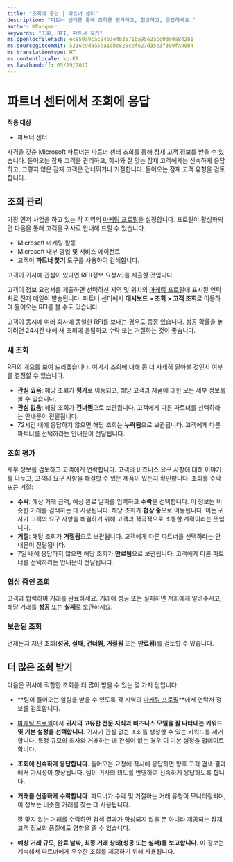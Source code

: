 ```yaml
---
title: "조회에 응답 | 파트너 센터"
description: "파트너 센터를 통해 조회를 평가하고, 협상하고, 응답하세요."
author: KPacquer
keywords: "조회, RFI, 파트너 찾기"
ms.openlocfilehash: ec859a9cac94b3e4b3571ba95e2acc0de9a842b1
ms.sourcegitcommit: 5216c9d8a5aa1cbe825cefe27d35e3f380fa90b4
ms.translationtype: HT
ms.contentlocale: ko-KR
ms.lasthandoff: 05/19/2017
---
```

# <a name="responding-to-referrals-in-partner-center"></a>파트너 센터에서 조회에 응답

**적용 대상**

-  파트너 센터

자격을 갖춘 Microsoft 파트너는 파트너 센터 조회를 통해 잠재 고객 정보를 받을 수 있습니다. 들어오는 잠재 고객을 관리하고, 회사와 잘 맞는 잠재 고객에게는 신속하게 응답하고, 그렇지 않은 잠재 고객은 건너뛰거나 거절합니다. 들어오는 잠재 고객 유형을 검토합니다. 

## <a name="referral-management"></a>조회 관리

가장 먼저 사업을 하고 있는 각 지역의 [마케팅 프로필](create-a-marketing-profile.md)을 설정합니다. 프로필이 활성화되면 다음을 통해 고객을 귀사로 안내해 드릴 수 있습니다.

*  Microsoft 마케팅 활동
*  Microsoft 내부 영업 및 서비스 에이전트
*  고객이 **파트너 찾기** 도구를 사용하여 검색합니다.

고객이 귀사에 관심이 있다면 RFI(정보 요청서)를 제출할 것입니다. 

고객이 정보 요청서를 제출하면 선택하신 지역 및 위치의 [마케팅 프로필](create-a-marketing-profile.md)에 표시된 연락처로 전자 메일이 발송됩니다. 파트너 센터에서 **대시보드 > 조회 > 고객 조회**로 이동하여 들어오는 RFI를 볼 수도 있습니다.

고객이 동시에 여러 회사에 동일한 RFI를 보내는 경우도 종종 있습니다. 성공 확률을 높이려면 24시간 내에 새 조회에 응답하고 수락 또는 거절하는 것이 좋습니다.

### <a name="new-referrals"></a>새 조회

RFI의 개요를 보여 드리겠습니다. 여기서 조회에 대해 좀 더 자세히 알아볼 것인지 여부를 결정할 수 있습니다. 

*  **관심 있음**: 해당 조회가 **평가**로 이동되고, 해당 고객과 제품에 대한 모든 세부 정보를 볼 수 있습니다. 
*  **관심 없음**: 해당 조회가 **건너뜀**으로 보관됩니다. 고객에게 다른 파트너를 선택하라는 안내문이 전달됩니다.
*  72시간 내에 응답하지 않으면 해당 조회는 **누락됨**으로 보관됩니다. 고객에게 다른 파트너를 선택하라는 안내문이 전달됩니다.

### <a name="evaluating-referrals"></a>조회 평가

세부 정보를 검토하고 고객에게 연락합니다. 고객의 비즈니스 요구 사항에 대해 이야기를 나누고, 고객의 요구 사항을 해결할 수 있는 제품이 있는지 확인합니다. 조회를 수락 또는 거절: 

*  **수락**: 예상 거래 금액, 예상 완료 날짜를 입력하고 **수락**을 선택합니다. 이 정보는 비슷한 거래를 검색하는 데 사용됩니다. 해당 조회가 **협상 중**으로 이동됩니다. 이는 귀사가 고객의 요구 사항을 해결하기 위해 고객과 적극적으로 소통할 계획이라는 뜻입니다.
*  **거절**: 해당 조회가 **거절됨**으로 보관됩니다. 고객에게 다른 파트너를 선택하라는 안내문이 전달됩니다.
*  7일 내에 응답하지 않으면 해당 조회가 **만료됨**으로 보관됩니다. 고객에게 다른 파트너를 선택하라는 안내문이 전달됩니다.

### <a name="negotiating-referrals"></a>협상 중인 조회

고객과 협력하여 거래를 완료하세요. 거래에 성공 또는 실패하면 저희에게 알려주시고, 해당 거래를 **성공** 또는 **실패**로 보관하세요. 

### <a name="archived-referrals"></a>보관된 조회

언제든지 지난 조회(**성공, 실패, 건너뜀, 거절됨** 또는 **만료됨**)를 검토할 수 있습니다. 

## <a name="getting-more-referrals"></a>더 많은 조회 받기

다음은 귀사에 적합한 조회를 더 많이 받을 수 있는 몇 가지 팁입니다.

*  **팀이 들어오는 알림을 받을 수 있도록 각 지역의 [마케팅 프로필](create-a-marketing-profile.md)**에서 연락처 정보를 검토합니다.

*  [마케팅 프로필](create-a-marketing-profile.md)에서 **귀사의 고유한 전문 지식과 비즈니스 모델을 잘 나타내는 키워드 및 기본 설정을 선택합니다**. 귀사가 관심 없는 조회를 생성할 수 있는 키워드를 제거합니다. 특정 규모의 회사와 거래하는 데 관심이 없는 경우 이 기본 설정을 업데이트합니다.

*  **조회에 신속하게 응답합니다**. 들어오는 요청에 적시에 응답하면 향후 고객 검색 결과에서 가시성이 향상됩니다. 팀이 귀사의 의도를 반영하여 신속하게 응답하도록 합니다.

*  **거래를 신중하게 수락합니다**. 파트너가 수락 및 거절하는 거래 유형이 모니터링되며, 이 정보는 비슷한 거래를 찾는 데 사용됩니다. 

   잘 맞지 않는 거래를 수락하면 검색 결과가 향상되지 않을 뿐 아니라 제공되는 잠재 고객 정보의 품질에도 영향을 줄 수 있습니다.

*  **예상 거래 규모, 완료 날짜, 최종 거래 상태(성공 또는 실패)를 보고합니다**. 이 정보는 계속해서 파트너에게 우수한 조회를 제공하기 위해 사용됩니다.
